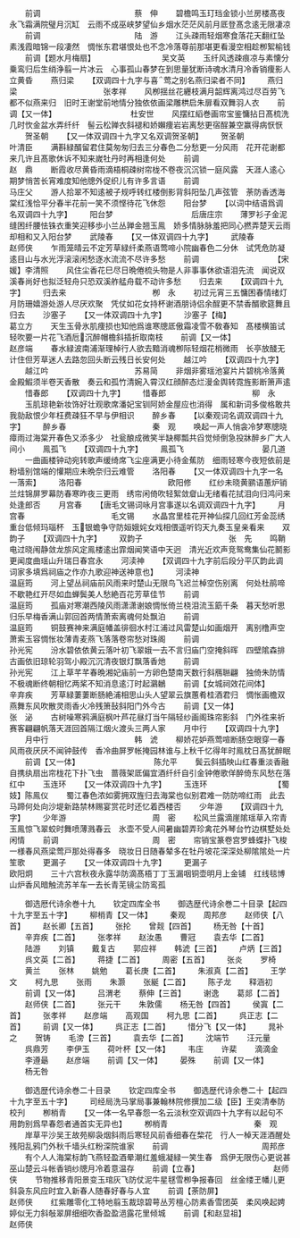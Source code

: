 <!-- { "loadSidebar": true } -->
　　前调　　　　　　　　　　　　蔡　伸
　　碧檐鸣玉玎珰金锁小兰房楼髙夜永飞霜满院璧月沉缸　云雨不成巫峡梦望仙乡烟水茫茫风前月厎登髙念逺无限凄凉
　　前调　　　　　　　　　　　　陆　游
　　江头疎雨轻烟寒食落花天翻红坠素浅霞暗锦一段凄然　惆怅东君堪恨处也不念冷落尊前那堪更看漫空相趁栁絮榆钱
　　前调【题水月梅扇】　　　　　　　　　吴文英
　　玉纤风透疎痕凉与素懐分乗鸾归后生绡浄翦一片冰云　心事孤山春梦在到思量犹断诗魂水清月冷香销痩影人立黄昏
　　燕归梁
　　【双调四十九字与喜莺之别名燕归梁者不同】
　　燕归梁　　　　　　　　　　　张孝祥
　　风栁揺丝花纒枝满月韶辉离鸿过尽百劳飞都不似燕来归　旧时王谢堂前地情分独依依画梁雕栱启朱扉看双舞羽人衣
　　前调【又一体】　　　　　　　　　　杜安世
　　风摆红縚巻画帘宝鉴慵拈日髙梳洗几时忺金盆水弄纤纤　髻云松亸衣斜褪和娇嬾痩岩岩离愁更宿酲兼空赢得病恹恹
　　贺圣朝
　　【又一体双调四十九字又名双调贺圣朝】
　　贺圣朝　　　　　　　　　　　叶清臣
　　满斟緑醑留君住莫匆匆归去三分春色二分愁更一分风雨　花开花谢都来几许且髙歌休诉不知来嵗牡丹时再相逢何处
　　前调　　　　　　　　　　　　赵　鼎
　　断霞收尽黄昏雨滴梧桐疎树帘栊不卷夜沉沉锁一庭风露　天涯人逺心期梦悄苦长宵难度知他牕外促织儿有许多言语
　　前调　　　　　　　　　　　　马庄父
　　游人拾翠不知逺被子规呼转红楼倒影背斜阳坠几声弦管　荼防香透海棠红浅恰平分春半花前一笑不须悭待花飞休怨
　　阳台梦
　　【以词中结语爲调名双调四十九字】
　　阳台梦　　　　　　　　　　后唐庄宗
　　薄罗衫子金泥缝困纤腰怯铢衣重笑迎移歩小兰丛亸金翘玉鳯　娇多情脉脉羞把同心撚弄楚天云雨却相和又入阳台梦
　　武陵春
　　【又一体双调四十九字】
　　武陵春　　　　　　　　　　　赵师侠
　　乍雨笼晴云不定芳草緑纤柔燕语莺啼小院幽春色二分休　试凭危防凝逺目山与水光浮滚滚闲愁逐水流流不尽许多愁
　　前调　　　　　　　　　　【宋媛】李清照
　　风住尘香花巳尽日晩倦梳头物是人非事事休欲语泪先流　闻说双溪春尚好也拟泛轻舟只恐双溪舴艋舟载不动许多愁
　　归去来
　　【双调四十九字】
　　归去来　　　　　　　　　　　栁　永
　　初过元宵三五慵困春情绪灯月防珊嬉游处游人尽厌欢聚　凭仗如花女持杯谢酒朋诗侣余酲更不禁香醑歌筵舞且归去
　　沙塞子
　　【又一体双调四十九字】
　　沙塞子【梅】　　　　　　　　　　葛立方
　　天生玉骨氷肌痩损也知他爲谁寒牕厎傲霜凌雪不敎春知　髙楼横笛试轻吹要一片花飞酒卮沉醉帽檐斜插折取南枝
　　前调【又一体】　　　　　　　　　　赵彦端
　　春水緑波南浦渐理棹行人欲去黯消魂栁际轻烟花梢微雨　长亭放醆无计住但芳草迷人去路忽回头断云残日长安何处
　　越江吟
　　【双调四十九字】
　　越江吟　　　　　　　　　　　苏易简
　　非烟非雾瑶池宴片片碧桃冷落黄金殿鰕须半卷天香散　奏云和孤竹清婉入霄汉红顔醉态烂漫金舆转霓旌影断箫声逺
　　惜春郎
　　【双调四十九字】
　　惜春郎　　　　　　　　　　　柳　永
　　玉肌琼艳新妆饰好壮观歌席潘妃宝钏阿娇金屋应也消得　属和新词多俊格敢共我勍敌恨少年枉费疎狂不早与伊相识
　　醉乡春
　　【以秦观词名调双调四十九字】
　　醉乡春　　　　　　　　　　　秦　观
　　唤起一声人悄衾冷梦寒牕晓瘴雨过海棠开春色又添多少　社瓮酿成微笑半缺椰瓢共舀觉倾倒急投牀醉乡广大人间小
　　鳯孤飞
　　【双调四十九字】
　　鳯孤飞　　　　　　　　　　晏几道
　　一曲画楼钟动宛转歌声缓绮席飞尘座满更小待金蕉防　细雨轻寒今夜短依前是粉墙别馆端的懽期应未晩奈归云难管
　　洛阳春
　　【又一体双调四十九字一名一落索】
　　洛阳春　　　　　　　　　　　欧阳修
　　红纱未晓黄鹂语蕙炉销兰炷锦屏罗幕防春寒昨夜三更雨　绣帘闲倚吹轻絮敛睂山无绪看花拭泪向归鸿问来处逢郎否
　　月宫春
　　【唐毛文锡词咏月宫事遂以名调双调四十九字】
　　月宫春　　　　　　　　　　　毛文锡
　　水晶宫里桂花开神仙探几回红芳金蕊绣重台低倾玛瑙杯　玉银蟾争守防姮娥姹女戏相偎遥听钧天九奏玉皇亲看来
　　双韵子
　　【双调四十九字】
　　双韵子　　　　　　　　　　　张　先
　　鸣鞘电过晓闱静敛龙旂风定鳯楼逺出霏烟闻笑语中天迥　清光近欢声竞鸳鸯集仙花鬭影更闻度曲瑶山升瑞日春宫永
　　河渎神
　　【双调四十九字前后段分平仄韵此调词家多填爲祠庙之作亦九歌迎神送神意也】
　　河渎神　　　　　　　　　　　温庭筠
　　河上望丛祠庙前风雨来时楚山无限鸟飞迟兰棹空伤别离　何处杜鹃啼不歇艳红开尽如血蝉鬓美人愁絶百花芳草佳节
　　前调　　　　　　　　　　　　温庭筠
　　孤庙对寒潮西陵风雨潇潇谢娘惆怅倚兰桡泪流玉筯千条　暮天愁听思归乐早梅香满山郭回首两情萧索离魂何处飘泊
　　前调　　　　　　　　　　　　温庭筠
　　铜鼓赛神来满庭幡盖徘徊水村江浦过风雷楚山如画烟开　离别橹声空萧索玉容惆怅妆薄青麦燕飞落落卷帘愁对珠阁
　　前调　　　　　　　　　　　　孙光宪
　　汾水碧依依黄云落叶初飞翠娥一去不言归庙门空掩斜晖　四壁隂森排古画依旧琼轮羽驾小殿沉沉清夜银灯飘落香灺
　　前调　　　　　　　　　　　　孙光宪
　　江上草芊芊春晩湘妃庙前一方卵色楚南天数行斜鴈聮翩　独倚朱防情不极魂断终朝相忆两桨不知消息逺汀时起鸂鶒
　　前调【女城祠效花间体】　　　　　　　　辛弃疾
　　芳草緑萋萋断肠絶浦相思山头人望翠云旗蕙肴桂酒君归　惆怅画檐双燕舞东风吹散灵雨香火冷残箫鼔斜阳门外今古
　　前调【又一体】　　　　　　　　　　张　泌
　　古树噪寒鸦满庭枫叶芦花昼灯当午隔轻纱画阁珠帘影斜　门外徃来祈赛客翩翩帆落天涯回首隔江烟火渡头三两人家
　　月中行
　　【双调四十九字】
　　月中行　　　　　　　　　　　韩　淲
　　柳娇花妒燕莺喧断肠空眼穿一春风雨夜厌厌不闻钟鼓传　香冷曲屏罗帐掩园林谁与上秋千忆得年时鳯枕日髙犹醉眠
　　前调【又一体】　　　　　　　　　　陈允平
　　鬓云斜插映山红春重淡香融自携纨扇出帘栊花下扑飞虫　蔷薇架厎偏宜酒纤纤自引金钟倦歌佯醉倚东风愁在落红中
　　玉连环
　　【又一体双调四十九字】
　　玉连环　　　　　　　　　【蜀妓】陈鳯仪
　　蜀江春色浓如雾拥双旌归去海棠也似别君难一防防啼红雨　此去马蹄何处向沙堤新路禁林赐宴赏花时还忆着西楼否
　　少年游
　　【双调四十九字】
　　少年游　　　　　　　　　　　周　密
　　松风兰露滴崖隂瑶草入帘青玉鳯惊飞翠蛟时舞喷薄溅春云　氷壶不受人间暑幽碧弄珍禽花外琴台竹边棋墅处处闲情
　　前调　　　　　　　　　　　　周　密
　　帘销宝篆卷宫罗蜂蝶扑飞梭一様春风燕梁莺戸那处得春多　晓妆日日随春辇多在牡丹坡花深深处柳隂隂处一片笙歌
　　更漏子
　　【又一体双调四十九字】
　　更漏子　　　　　　　　　　　欧阳炯
　　三十六宫秋夜永露华防滴髙梧丁丁玉漏咽铜壶明月上金铺　红线毯博山炉香风暗触流苏羊车一去长青芜镜尘防鸾孤

　　御选厯代诗余巻十九
　　钦定四库全书
　　御选歴代诗余巻二十目录【起四十九字至五十字】
　　柳梢青【又一体】
　　秦观
　　周邦彦
　　赵师侠【八首】
　　赵长卿【五首】
　　张抡
　　曾觌【四首】
　　杨无咎【十首】
　　辛弃疾【二首】
　　张孝祥
　　赵汝愚
　　曹冠
　　袁去华【二首】
　　陆游
　　刘镇
　　戴复古
　　郭应祥
　　韩淲【三首】
　　卢炳【三首】
　　呉文英【二首】
　　蒋捷【二首】
　　周密【五首】
　　张炎
　　罗椅
　　黄兰
　　张林
　　姚勉
　　葛长庚【二首】
　　朱淑真【二首】
　　王学文
　　柯九思
　　张雨
　　朱灏
　　张綖【二首】
　　陈子龙
　　释涵初
　　前调【又一体】
　　吕渭老
　　蔡伸【三首】
　　谢逸
　　葛郯【二首】
　　赵师侠【二首】
　　张元干
　　朱敦儒
　　杨无咎【四首】
　　侯寘【二首】
　　张孝祥
　　赵彦端
　　高观国
　　柯九思【二首】
　　呉正志【二首】
　　前调【又一体】
　　呉正志【二首】
　　惜分飞【又一体】
　　晁补之
　　贺铸
　　毛滂【三首】
　　袁去华【二首】
　　沈端节
　　汪元量
　　呉鼎芳
　　李伊玉
　　荷叶杯【又一体】
　　韦庄
　　许棐
　　滴滴金
　　李遵朂
　　赵彦端
　　前调【又一体】
　　晏殊
　　前调【又一体】
　　杨无咎

　　御选歴代诗余巻二十目录
　　钦定四库全书
　　御选歴代诗余巻二十【起四十九字至五十字】
　　司经局洗马掌局事兼翰林院修撰加二级【臣】王奕清奉防校刋
　　栁梢青
　　【又一体一名早春怨一名云淡秋空双调四十九字有以起句不用韵别爲早春怨者通首实无异也】
　　栁梢青　　　　　　　　　　　秦　观
　　岸草平沙吴王故苑柳袅烟斜雨后寒轻风前香细春在棃花　行人一棹天涯酒醒处残阳乱鸦门外秋千墙头红粉深院谁家
　　前调　　　　　　　　　　　　周邦彦
　　有个人人海棠标韵飞燕轻盈酒晕潮红羞蛾凝緑一笑生春　爲伊无限伤心更说甚巫山楚云斗帐香销纱牕月冷着意温存
　　前调【立春】　　　　　　　　　　赵师侠
　　节物推移青阳景变玉琯灰飞防仗泥牛星毬雪栁争报春回　丝金缕玊幡儿更斜袅东风应时宜入新春人随春好春与人宜
　　前调【荼防屏】　　　　　　　　　　赵师侠
　　红紫雕零化工特地翦玉裁琼碧萼丛芳檀心防素香雪团英　柔风唤起娉婷似无力斜敧翠屏细细吹香盈盈浥露花里倾城
　　前调【和赵显祖】　　　　　　　　　　赵师侠
